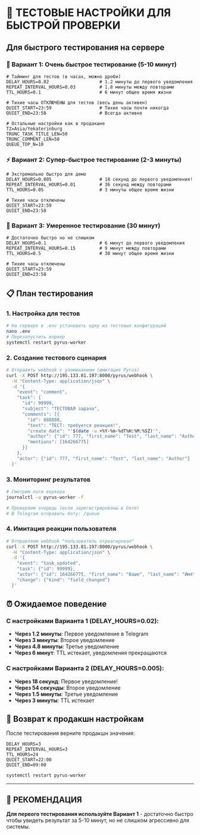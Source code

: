 # 🧪 ТЕСТОВЫЕ НАСТРОЙКИ ДЛЯ БЫСТРОЙ ПРОВЕРКИ

## Для быстрого тестирования на сервере

### 🚀 Вариант 1: Очень быстрое тестирование (5-10 минут)
```env
# Тайминг для тестов (в часах, можно дроби)
DELAY_HOURS=0.02                   # 1.2 минуты до первого уведомления
REPEAT_INTERVAL_HOURS=0.03         # 1.8 минуты между повторами
TTL_HOURS=0.1                      # 6 минут общее время жизни

# Тихие часы ОТКЛЮЧЕНЫ для тестов (весь день активен)
QUIET_START=23:59                  # Тихие часы почти никогда
QUIET_END=23:58                    # Всегда активно

# Остальные настройки как в продакшне
TZ=Asia/Yekaterinburg
TRUNC_TASK_TITLE_LEN=50
TRUNC_COMMENT_LEN=50
QUEUE_TOP_N=10
```

### ⚡ Вариант 2: Супер-быстрое тестирование (2-3 минуты)
```env
# Экстремально быстро для демо
DELAY_HOURS=0.005                  # 18 секунд до первого уведомления!
REPEAT_INTERVAL_HOURS=0.01         # 36 секунд между повторами
TTL_HOURS=0.05                     # 3 минуты общее время жизни

# Тихие часы отключены
QUIET_START=23:59
QUIET_END=23:58
```

### 🎯 Вариант 3: Умеренное тестирование (30 минут)
```env
# Достаточно быстро но не слишком
DELAY_HOURS=0.1                    # 6 минут до первого уведомления
REPEAT_INTERVAL_HOURS=0.15         # 9 минут между повторами  
TTL_HOURS=0.5                      # 30 минут общее время жизни

# Тихие часы отключены
QUIET_START=23:59
QUIET_END=23:58
```

## 📋 План тестирования

### 1. Настройка для тестов
```bash
# На сервере в .env установить одну из тестовых конфигураций
nano .env
# Перезапустить воркер
systemctl restart pyrus-worker
```

### 2. Создание тестового сценария
```bash
# Отправить webhook с упоминанием (имитация Pyrus)
curl -X POST http://195.133.81.197:8000/pyrus/webhook \
  -H "Content-Type: application/json" \
  -d '{
    "event": "comment",
    "task": {
      "id": 99999,
      "subject": "ТЕСТОВАЯ задача",
      "comments": [{
        "id": 888888,
        "text": "ТЕСТ: требуется реакция!",
        "create_date": "'$(date -u +%Y-%m-%dT%H:%M:%SZ)'",
        "author": {"id": 777, "first_name": "Test", "last_name": "Author"},
        "mentions": [164266775]
      }]
    },
    "actor": {"id": 777, "first_name": "Test", "last_name": "Author"}
  }'
```

### 3. Мониторинг результатов
```bash
# Смотрим логи воркера
journalctl -u pyrus-worker -f

# Проверяем очередь (если зарегистрированы в боте)
# В Telegram отправить боту: /queue
```

### 4. Имитация реакции пользователя
```bash
# Отправляем webhook "пользователь отреагировал"
curl -X POST http://195.133.81.197:8000/pyrus/webhook \
  -H "Content-Type: application/json" \
  -d '{
    "event": "task_updated", 
    "task": {"id": 99999},
    "actor": {"id": 164266775, "first_name": "Ваше", "last_name": "Имя"},
    "change": {"kind": "field_changed"}
  }'
```

## ⏰ Ожидаемое поведение

### С настройками Варианта 1 (DELAY_HOURS=0.02):
- **Через 1.2 минуты**: Первое уведомление в Telegram
- **Через 3 минуты**: Второе уведомление
- **Через 4.8 минуты**: Третье уведомление  
- **Через 6 минут**: TTL истекает, уведомления прекращаются

### С настройками Варианта 2 (DELAY_HOURS=0.005):
- **Через 18 секунд**: Первое уведомление!
- **Через 54 секунды**: Второе уведомление
- **Через 1.5 минуты**: Третье уведомление
- **Через 3 минуты**: TTL истекает

## 🔄 Возврат к продакшн настройкам

После тестирования верните продакшн значения:
```env
DELAY_HOURS=3
REPEAT_INTERVAL_HOURS=3
TTL_HOURS=24
QUIET_START=22:00
QUIET_END=09:00
```

```bash
systemctl restart pyrus-worker
```

---

## 🎯 РЕКОМЕНДАЦИЯ

**Для первого тестирования используйте Вариант 1** - достаточно быстро чтобы увидеть результат за 5-10 минут, но не слишком агрессивно для системы.
